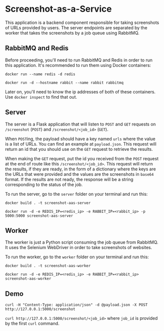 # Screenshot-as-a-Service

This application is a backend component responsible for taking screenshots
of URLs provided by users. The server endpoints are separated by the worker
that takes the screenshots by a job queue using RabbitMQ.

## RabbitMQ and Redis

Before proceeding, you'll need to run RabbitMQ and Redis in order to run
this application. It's recommended to run them using Docker containers:

`docker run --name redis -d redis`

`docker run -d --hostname rabbit --name rabbit rabbitmq`

Later on, you'll need to know the ip addresses of both of these containers.
Use `docker inspect` to find that out.

## Server

The server is a Flask application that will listen to `POST` and `GET` requests
on `/screenshot` (`POST`) and `/screenshot/<job_id>` (`GET`).

When `POST`ing, the payload should have a key named `urls` where the value is a
list of URLs. You can find an example at `payload.json`. This request will
return an id that you should use on the `GET` request to retrieve the results.

When making the `GET` request, put the id you received from the `POST` request at
the end of route like this `/screenshot/<job_id>`. This request will return
the results, if they are ready, in the form of a dictionary where the keys are
the URLs that were provided and the values are the screenshots in `base64`
format. If the results are not ready, the response will be a string
corresponding to the status of the job.

To run the server, go to the `server` folder on your terminal and run this:

`docker build . -t screenshot-aas-server`

`docker run -d -e REDIS_IP=<redis_ip> -e RABBIT_IP=<rabbit_ip> -p 5000:5000 screenshot-aas-server`

## Worker

The worker is just a Python script consuming the job queue from RabbitMQ. It
uses the Selenium WebDriver in order to take screenshots of websites.

To run the worker,  go to the `worker` folder on your terminal and run this:

`docker build . -t screenshot-aas-worker`

`docker run -d -e REDIS_IP=<redis_ip> -e RABBIT_IP=<rabbit_ip> screenshot-aas-worker`

## Demo

`curl -H "Content-Type: application/json" -d @payload.json -X POST http://127.0.0.1:5000/screenshot`

`curl http://127.0.0.1:5000/screenshot/<job_id>` where `job_id` is provided by
the first `curl` command.
